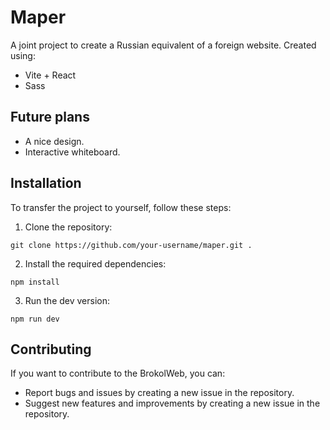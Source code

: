 # Maper

A joint project to create a Russian equivalent of a foreign website.
Created using:
- Vite + React
- Sass

## Future plans

- A nice design.
- Interactive whiteboard.

## Installation

To transfer the project to yourself, follow these steps:

1. Clone the repository:

```
git clone https://github.com/your-username/maper.git .
```

2. Install the required dependencies:

```
npm install
```

3. Run the dev version:

```
npm run dev
```


## Contributing

If you want to contribute to the BrokolWeb, you can:

- Report bugs and issues by creating a new issue in the repository.
- Suggest new features and improvements by creating a new issue in the repository.

